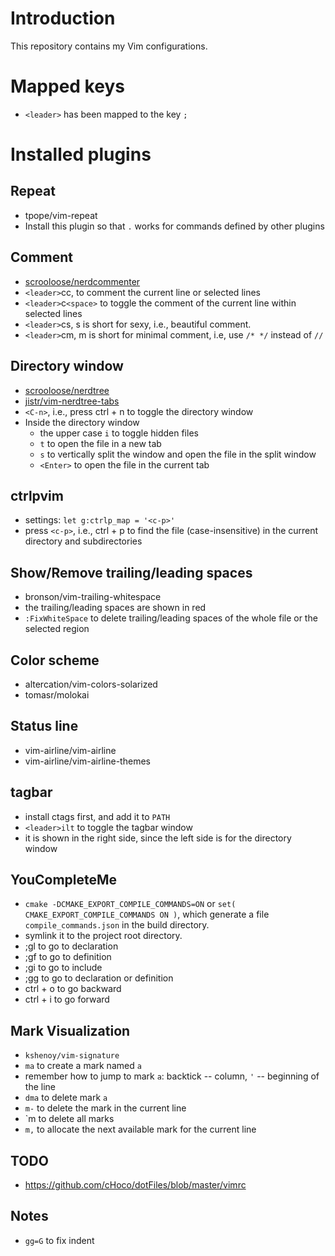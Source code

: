 # Introduction

This repository contains my Vim configurations.

# Mapped keys
 - `<leader>` has been mapped to the key `;`

# Installed plugins

## Repeat
 - tpope/vim-repeat
 - Install this plugin so that `.` works for commands defined by other plugins

## Comment
 - [scrooloose/nerdcommenter][2]
 - `<leader>`cc, to comment the current line or selected lines
 - `<leader>`c`<space>` to toggle the comment of the current line within selected lines
 - `<leader>`cs, s is short for sexy, i.e., beautiful comment.
 - `<leader>`cm, m is short for minimal comment, i.e, use `/* */` instead of `//`

## Directory window
 - [scrooloose/nerdtree][3]
 - [jistr/vim-nerdtree-tabs][4]
 - `<C-n>`, i.e., press ctrl + n to toggle the directory window
 - Inside the directory window
   - the upper case `i` to toggle hidden files
   - `t` to open the file in a new tab
   - `s` to vertically split the window and open the file in the split window
   - `<Enter>` to open the file in the current tab

## ctrlpvim
 - settings: `let g:ctrlp_map = '<c-p>'`
 - press `<c-p>`, i.e., ctrl + p to find the file (case-insensitive) in the current directory and subdirectories

## Show/Remove trailing/leading spaces
 - bronson/vim-trailing-whitespace
 - the trailing/leading spaces are shown in red
 - `:FixWhiteSpace` to delete trailing/leading spaces of the whole file or the selected region

## Color scheme
 - altercation/vim-colors-solarized
 - tomasr/molokai

## Status line
 - vim-airline/vim-airline
 - vim-airline/vim-airline-themes

## tagbar
 - install ctags first, and add it to `PATH`
 - `<leader>ilt` to toggle the tagbar window
 - it is shown in the right side, since the left side is for the directory window

## YouCompleteMe
 - `cmake -DCMAKE_EXPORT_COMPILE_COMMANDS=ON` or `set( CMAKE_EXPORT_COMPILE_COMMANDS ON )`,
 which generate a file `compile_commands.json` in the build directory.
 - symlink it to the project root directory.
 - ;gl to go to declaration
 - ;gf to go to definition
 - ;gi to go to include
 - ;gg to go to declaration or definition
 - ctrl + o to go backward
 - ctrl + i to go forward

## Mark Visualization
 - `kshenoy/vim-signature`
 - `ma` to create a mark named `a`
 - remember how to jump to mark `a`: backtick -- column, `'` -- beginning of the line
 - `dma` to delete mark `a`
 - `m-` to delete the mark in the current line
 - `m<space> to delete all marks
 - `m,` to allocate the next available mark for the current line

[6]: https://github.com/
[5]: https://github.com/
[4]: https://github.com/jistr/vim-nerdtree-tabs
[3]: https://github.com/scrooloose/nerdtree
[2]: https://github.com/scrooloose/nerdcommenter
[1]: https://github.com/csukuangfj/vim-exercises

## TODO
 - https://github.com/cHoco/dotFiles/blob/master/vimrc

## Notes
 - `gg=G` to fix indent
